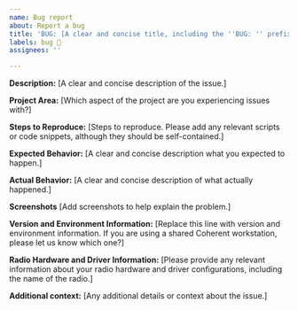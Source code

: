 ```yaml
---
name: Bug report
about: Report a bug
title: 'BUG: [A clear and concise title, including the ''BUG: '' prefix]'
labels: bug 🐞
assignees: ''

---
```

<!-- Thank you for submitting a bug report. Before proceeding with a new issue, please take a moment 
to review the issue tracker for any existing reports related to the same bug. -->

**Description:**
[A clear and concise description of the issue.]


**Project Area:**
[Which aspect of the project are you experiencing issues with?]


**Steps to Reproduce:**
[Steps to reproduce. Please add any relevant scripts or code snippets, although they should be self-contained.]


**Expected Behavior:**
[A clear and concise description what you expected to happen.]


**Actual Behavior:**
[A clear and concise description of what actually happened.]


**Screenshots**
[Add screenshots to help explain the problem.]


**Version and Environment Information:**
[Replace this line with version and environment information. If you are using a shared Coherent 
workstation, please let us know which one?]


**Radio Hardware and Driver Information:**
[Please provide any relevant information about your radio hardware and driver configurations, including the 
name of the radio.]


**Additional context:**
[Any additional details or context about the issue.]
